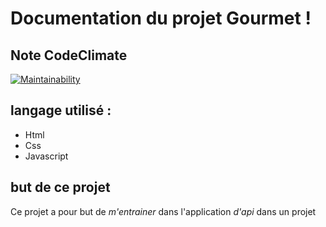 # Documentation du projet Gourmet !

## Note CodeClimate

[![Maintainability](https://api.codeclimate.com/v1/badges/640436bdd622ab8680fa/maintainability)](https://codeclimate.com/github/yohann-kevin/projet-gourmet/maintainability)

## langage utilisé :

* Html
* Css
* Javascript

## but de ce projet

Ce projet a pour but de *m'entrainer* dans l'application *d'api* dans un projet